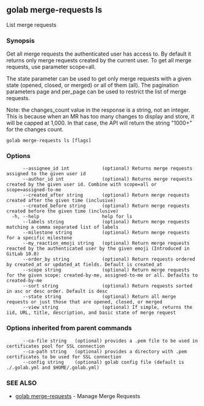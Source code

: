 ## golab merge-requests ls

List merge requests

### Synopsis


Get all merge requests the authenticated user has access to. By default it returns only merge requests created by the current user. To get all merge requests, use parameter scope=all.

The state parameter can be used to get only merge requests with a given state (opened, closed, or merged) or all of them (all). The pagination parameters page and per_page can be used to restrict the list of merge requests.

Note: the changes_count value in the response is a string, not an integer. This is because when an MR has too many changes to display and store, it will be capped at 1,000. In that case, the API will return the string "1000+" for the changes count.

```
golab merge-requests ls [flags]
```

### Options

```
      --assignee_id int            (optional) Returns merge requests assigned to the given user id
      --author_id int              (optional) Returns merge requests created by the given user id. Combine with scope=all or scope=assigned-to-me
      --created_after string       (optional) Return merge requests created after the given time (inclusive)
      --created_before string      (optional) Return merge requests created before the given time (inclusive)
  -h, --help                       help for ls
      --labels string              (optional) Return merge requests matching a comma separated list of labels
      --milestone string           (optional) Return merge requests for a specific milestone
      --my_reaction_emoji string   (optional) Return merge requests reacted by the authenticated user by the given emoji (Introduced in GitLab 10.0)
      --order_by string            (optional) Return requests ordered by created_at or updated_at fields. Default is created_at
      --scope string               (optional) Return merge requests for the given scope: created-by-me, assigned-to-me or all. Defaults to created-by-me
      --sort string                (optional) Return requests sorted in asc or desc order. Default is desc
      --state string               (optional) Return all merge requests or just those that are opened, closed, or merged
      --view string                (optional) If simple, returns the iid, URL, title, description, and basic state of merge request
```

### Options inherited from parent commands

```
      --ca-file string   (optional) provides a .pem file to be used in certificates pool for SSL connection
      --ca-path string   (optional) provides a directory with .pem certificates to be used for SSL connection
      --config string    (optional) golab config file (default is ./.golab.yml and $HOME/.golab.yml)
```

### SEE ALSO
* [golab merge-requests](golab_merge-requests.md)	 - Manage Merge Requests

